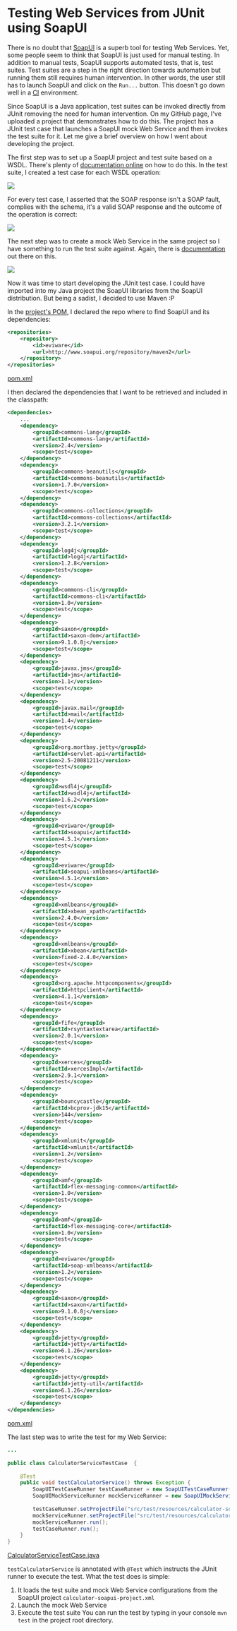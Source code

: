 # Testing Web Services from JUnit using SoapUI

There is no doubt that [SoapUI](http://www.soapui.org/) is a superb tool for testing Web Services. Yet, some people seem to think that SoapUI is just used for manual testing. In addition to manual tests, SoapUI supports automated tests, that is, test suites. Test suites are a step in the right direction towards automation but running them still requires human intervention. In other words, the user still has to launch SoapUI and click on the `Run...` button. This doesn't go down well in a [CI](http://en.wikipedia.org/wiki/Continuous_integration) environment.

Since SoapUI is a Java application, test suites can be invoked directly from JUnit removing the need for human intervention. On my GitHub page, I've uploaded a project that demonstrates how to do this. The project has a JUnit test case that launches a SoapUI mock Web Service and then invokes the test suite for it. Let me give a brief overview on how I went about developing the project.

The first step was to set up a SoapUI project and test suite based on a WSDL. There's plenty of [documentation online](http://www.soapui.org/Functional-Testing/structuring-and-running-tests.html) on how to do this. In the test suite, I created a test case for each WSDL operation:

![](calculator-ws-test-suite.png)

For every test case, I asserted that the SOAP response isn't a SOAP fault, complies with the schema, it's a valid SOAP response and the outcome of the operation is correct:

![](add-operation-test-case.png)

The next step was to create a mock Web Service in the same project so I have something to run the test suite against. Again, there is [documentation](http://www.soapui.org/Getting-Started/mock-services.html) out there on this.

![](mock-ws.png)

Now it was time to start developing the JUnit test case. I could have imported into my Java project the SoapUI libraries from the SoapUI distribution. But being a sadist, I decided to use Maven :P 

In the [project's POM](/pom.xml), I declared the repo where to find SoapUI and its dependencies:

```xml
<repositories>
    <repository>
        <id>eviware</id>
        <url>http://www.soapui.org/repository/maven2</url>
    </repository>
</repositories>
```
[pom.xml](/pom.xml)

I then declared the dependencies that I want to be retrieved and included in the classpath:

```xml
<dependencies>
    ...
    <dependency>
        <groupId>commons-lang</groupId>
        <artifactId>commons-lang</artifactId>
        <version>2.4</version>
        <scope>test</scope>
    </dependency>
    <dependency>
        <groupId>commons-beanutils</groupId>
        <artifactId>commons-beanutils</artifactId>
        <version>1.7.0</version>
        <scope>test</scope>
    </dependency>
    <dependency>
        <groupId>commons-collections</groupId>
        <artifactId>commons-collections</artifactId>
        <version>3.2.1</version>
        <scope>test</scope>
    </dependency>
    <dependency>
        <groupId>log4j</groupId>
        <artifactId>log4j</artifactId>
        <version>1.2.8</version>
        <scope>test</scope>
    </dependency>
    <dependency>
        <groupId>commons-cli</groupId>
        <artifactId>commons-cli</artifactId>
        <version>1.0</version>
        <scope>test</scope>
    </dependency>
    <dependency>
        <groupId>saxon</groupId>
        <artifactId>saxon-dom</artifactId>
        <version>9.1.0.8j</version>
        <scope>test</scope>
    </dependency>
    <dependency>
        <groupId>javax.jms</groupId>
        <artifactId>jms</artifactId>
        <version>1.1</version>
        <scope>test</scope>
    </dependency>
    <dependency>
        <groupId>javax.mail</groupId>
        <artifactId>mail</artifactId>
        <version>1.4</version>
        <scope>test</scope>
    </dependency>
    <dependency>
        <groupId>org.mortbay.jetty</groupId>
        <artifactId>servlet-api</artifactId>
        <version>2.5-20081211</version>
        <scope>test</scope>
    </dependency>
    <dependency>
        <groupId>wsdl4j</groupId>
        <artifactId>wsdl4j</artifactId>
        <version>1.6.2</version>
        <scope>test</scope>
    </dependency>
    <dependency>
        <groupId>eviware</groupId>
        <artifactId>soapui</artifactId>
        <version>4.5.1</version>
        <scope>test</scope>
    </dependency>
    <dependency>
        <groupId>eviware</groupId>
        <artifactId>soapui-xmlbeans</artifactId>
        <version>4.5.1</version>
        <scope>test</scope>
    </dependency>
    <dependency>
        <groupId>xmlbeans</groupId>
        <artifactId>xbean_xpath</artifactId>
        <version>2.4.0</version>
        <scope>test</scope>
    </dependency>
    <dependency>
        <groupId>xmlbeans</groupId>
        <artifactId>xbean</artifactId>
        <version>fixed-2.4.0</version>
        <scope>test</scope>
    </dependency>
    <dependency>
        <groupId>org.apache.httpcomponents</groupId>
        <artifactId>httpclient</artifactId>
        <version>4.1.1</version>
        <scope>test</scope>
    </dependency>
    <dependency>
        <groupId>fife</groupId>
        <artifactId>rsyntaxtextarea</artifactId>
        <version>2.0.1</version>
        <scope>test</scope>
    </dependency>
    <dependency>
        <groupId>xerces</groupId>
        <artifactId>xercesImpl</artifactId>
        <version>2.9.1</version>
        <scope>test</scope>
    </dependency>
    <dependency>
        <groupId>bouncycastle</groupId>
        <artifactId>bcprov-jdk15</artifactId>
        <version>144</version>
        <scope>test</scope>
    </dependency>
    <dependency>
        <groupId>xmlunit</groupId>
        <artifactId>xmlunit</artifactId>
        <version>1.2</version>
        <scope>test</scope>
    </dependency>
    <dependency>
        <groupId>amf</groupId>
        <artifactId>flex-messaging-common</artifactId>
        <version>1.0</version>
        <scope>test</scope>
    </dependency>
    <dependency>
        <groupId>amf</groupId>
        <artifactId>flex-messaging-core</artifactId>
        <version>1.0</version>
        <scope>test</scope>
    </dependency>
    <dependency>
        <groupId>eviware</groupId>
        <artifactId>soap-xmlbeans</artifactId>
        <version>1.2</version>
        <scope>test</scope>
    </dependency>
    <dependency>
        <groupId>saxon</groupId>
        <artifactId>saxon</artifactId>
        <version>9.1.0.8j</version>
        <scope>test</scope>
    </dependency>
    <dependency>
        <groupId>jetty</groupId>
        <artifactId>jetty</artifactId>
        <version>6.1.26</version>
        <scope>test</scope>
    </dependency>
    <dependency>
        <groupId>jetty</groupId>
        <artifactId>jetty-util</artifactId>
        <version>6.1.26</version>
        <scope>test</scope>
    </dependency>
</dependencies>
```
[pom.xml](/pom.xml)


The last step was to write the test for my Web Service:
```java
...
 
public class CalculatorServiceTestCase  {
 
    @Test
    public void testCalculatorService() throws Exception {
        SoapUITestCaseRunner testCaseRunner = new SoapUITestCaseRunner();
        SoapUIMockServiceRunner mockServiceRunner = new SoapUIMockServiceRunner();
 
        testCaseRunner.setProjectFile("src/test/resources/calculator-soapui-project.xml");
        mockServiceRunner.setProjectFile("src/test/resources/calculator-soapui-project.xml");
        mockServiceRunner.run();
        testCaseRunner.run();
    }
}
```
[CalculatorServiceTestCase.java](/src/test/java/org.opensourcesoftwareandme/CalculatorServiceTestCase.java)

`testCalculatorService` is annotated with `@Test` which instructs the JUnit runner to execute the test. What the test does is simple:

1. It loads the test suite and mock Web Service configurations from the SoapUI project `calculator-soapui-project.xml`
2. Launch the mock Web Service
3. Execute the test suite
You can run the test by typing in your console `mvn test` in the project root directory.
